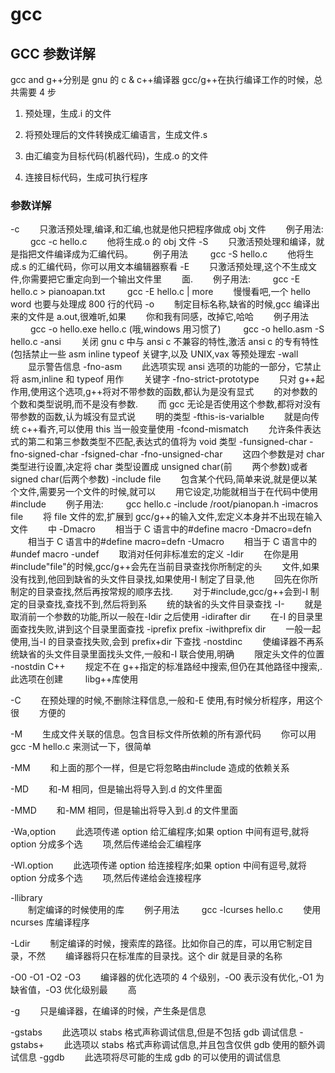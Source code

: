 # gcc

## **GCC 参数详解**

gcc and g++分别是 gnu 的 c & c++编译器
gcc/g++在执行编译工作的时候，总共需要 4 步

1. 预处理，生成.i 的文件

2. 将预处理后的文件转换成汇编语言，生成文件.s

3. 由汇编变为目标代码(机器代码)，生成.o 的文件

4. 连接目标代码，生成可执行程序

### 参数详解

-c
　　只激活预处理,编译,和汇编,也就是他只把程序做成 obj 文件
　　例子用法:
　　 gcc -c hello.c
　　他将生成.o 的 obj 文件
-S
　　只激活预处理和编译，就是指把文件编译成为汇编代码。
　　例子用法
　　 gcc -S hello.c
　　他将生成.s 的汇编代码，你可以用文本编辑器察看
-E
　　只激活预处理,这个不生成文件,你需要把它重定向到一个输出文件里
　　面.
　　例子用法:
　　 gcc -E hello.c > pianoapan.txt
　　 gcc -E hello.c | more
　　慢慢看吧,一个 hello word 也要与处理成 800 行的代码
-o
　　制定目标名称,缺省的时候,gcc 编译出来的文件是 a.out,很难听,如果
　　你和我有同感，改掉它,哈哈
　　例子用法
　　 gcc -o hello.exe hello.c (哦,windows 用习惯了)
　　 gcc -o hello.asm -S hello.c
-ansi
　　关闭 gnu c 中与 ansi c 不兼容的特性,激活 ansi c 的专有特性(包括禁止一些 asm inline typeof 关键字,以及 UNIX,vax 等预处理宏
-wall
　　显示警告信息
-fno-asm
　　此选项实现 ansi 选项的功能的一部分，它禁止将 asm,inline 和 typeof 用作
　　关键字
-fno-strict-prototype
　　只对 g++起作用,使用这个选项,g++将对不带参数的函数,都认为是没有显式
　　的对参数的个数和类型说明,而不是没有参数.
　　而 gcc 无论是否使用这个参数,都将对没有带参数的函数,认为城没有显式说
　　明的类型
-fthis-is-varialble
　　就是向传统 c++看齐,可以使用 this 当一般变量使用
-fcond-mismatch
　　允许条件表达式的第二和第三参数类型不匹配,表达式的值将为 void 类型
-funsigned-char
-fno-signed-char
-fsigned-char
-fno-unsigned-char
　　这四个参数是对 char 类型进行设置,决定将 char 类型设置成 unsigned char(前
　　两个参数)或者 signed char(后两个参数)
-include file
　　包含某个代码,简单来说,就是便以某个文件,需要另一个文件的时候,就可以
　　用它设定,功能就相当于在代码中使用#include
　　例子用法:
　　 gcc hello.c -include /root/pianopan.h
-imacros file
　　将 file 文件的宏,扩展到 gcc/g++的输入文件,宏定义本身并不出现在输入文件
　　中
-Dmacro
　　相当于 C 语言中的#define macro
-Dmacro=defn
　　相当于 C 语言中的#define macro=defn
-Umacro
　　相当于 C 语言中的#undef macro
-undef
　　取消对任何非标准宏的定义
-Idir
　　在你是用#include"file"的时候,gcc/g++会先在当前目录查找你所制定的头
　　文件,如果没有找到,他回到缺省的头文件目录找,如果使用-I 制定了目录,他
　　回先在你所制定的目录查找,然后再按常规的顺序去找.
　　对于#include,gcc/g++会到-I 制定的目录查找,查找不到,然后将到系
　　统的缺省的头文件目录查找
-I-
　　就是取消前一个参数的功能,所以一般在-Idir 之后使用
-idirafter dir
　　在-I 的目录里面查找失败,讲到这个目录里面查找
-iprefix prefix
-iwithprefix dir
　　一般一起使用,当-I 的目录查找失败,会到 prefix+dir 下查找
-nostdinc
　　使编译器不再系统缺省的头文件目录里面找头文件,一般和-I 联合使用,明确
　　限定头文件的位置
-nostdin C++
　　规定不在 g++指定的标准路经中搜索,但仍在其他路径中搜索,.此选项在创建
　　 libg++库使用

-C
　　在预处理的时候,不删除注释信息,一般和-E 使用,有时候分析程序，用这个很
　　方便的

-M
　　生成文件关联的信息。包含目标文件所依赖的所有源代码
　　你可以用 gcc -M hello.c 来测试一下，很简单

-MM
　　和上面的那个一样，但是它将忽略由#include 造成的依赖关系

-MD
　　和-M 相同，但是输出将导入到.d 的文件里面

-MMD
　　和-MM 相同，但是输出将导入到.d 的文件里面

-Wa,option
　　此选项传递 option 给汇编程序;如果 option 中间有逗号,就将 option 分成多个选
　　项,然后传递给会汇编程序

-Wl.option
　　此选项传递 option 给连接程序;如果 option 中间有逗号,就将 option 分成多个选
　　项,然后传递给会连接程序

-llibrary  
　　制定编译的时候使用的库
　　例子用法
　　 gcc -lcurses hello.c
　　使用 ncurses 库编译程序

-Ldir
　　制定编译的时候，搜索库的路径。比如你自己的库，可以用它制定目录，不然
　　编译器将只在标准库的目录找。这个 dir 就是目录的名称

-O0
-O1
-O2
-O3
　　编译器的优化选项的 4 个级别，-O0 表示没有优化,-O1 为缺省值，-O3 优化级别最
　　高

-g
　　只是编译器，在编译的时候，产生条是信息

-gstabs
　　此选项以 stabs 格式声称调试信息,但是不包括 gdb 调试信息
-gstabs+
　　此选项以 stabs 格式声称调试信息,并且包含仅供 gdb 使用的额外调试信息
-ggdb
　　此选项将尽可能的生成 gdb 的可以使用的调试信息
